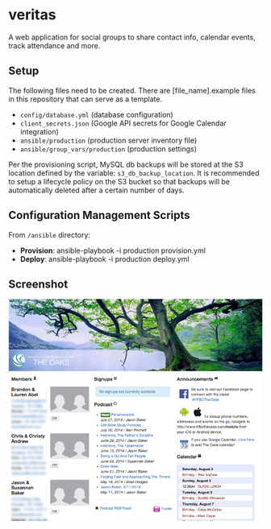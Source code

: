 veritas
=======

A web application for social groups to share contact info, calendar events, track attendance and more.

## Setup
The following files need to be created.  There are [file_name].example files in this repository that can serve as a template.

- `config/database.yml` (database configuration)
- `client_secrets.json` (Google API secrets for Google Calendar integration)
- `ansible/production`  (production server inventory file)
- `ansible/group_vars/production` (production settings)

Per the provisioning script, MySQL db backups will be stored at the S3 location defined by the variable: `s3_db_backup_location`.  It is recommended to setup a lifecycle policy on the S3 bucket so that backups will be automatically deleted after a certain number of days.

## Configuration Management Scripts 

From `/ansible` directory:
 - **Provision**: ansible-playbook -i production provision.yml
 - **Deploy**: ansible-playbook -i production deploy.yml

## Screenshot

![alt tag](https://raw.githubusercontent.com/bradyholt/veritas/master/app/assets/images/veritas-screen-shot.png)
